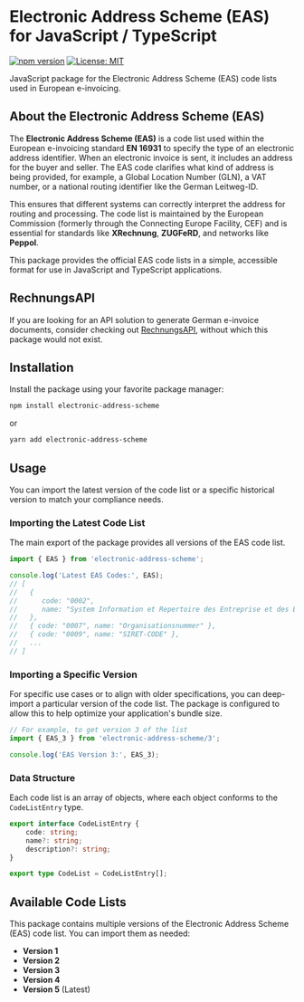 # Electronic Address Scheme (EAS) for JavaScript / TypeScript

[![npm version](https://badge.fury.io/js/electronic-address-scheme.svg)](https://badge.fury.io/js/electronic-address-scheme)
[![License: MIT](https://img.shields.io/badge/License-MIT-yellow.svg)](https://opensource.org/licenses/MIT)

JavaScript package for the Electronic Address Scheme (EAS) code lists used in European e-invoicing.

## About the Electronic Address Scheme (EAS)

The **Electronic Address Scheme (EAS)** is a code list used within the European e-invoicing standard **EN 16931** to specify the type of an electronic address identifier. When an electronic invoice is sent, it includes an address for the buyer and seller. The EAS code clarifies what kind of address is being provided, for example, a Global Location Number (GLN), a VAT number, or a national routing identifier like the German Leitweg-ID.

This ensures that different systems can correctly interpret the address for routing and processing. The code list is maintained by the European Commission (formerly through the Connecting Europe Facility, CEF) and is essential for standards like **XRechnung**, **ZUGFeRD**, and networks like **Peppol**.

This package provides the official EAS code lists in a simple, accessible format for use in JavaScript and TypeScript applications.

## RechnungsAPI

If you are looking for an API solution to generate German e-invoice documents, consider checking out [RechnungsAPI](https://www.rechnungs-api.de), without which this package would not exist.

## Installation

Install the package using your favorite package manager:

```bash
npm install electronic-address-scheme
```

or

```bash
yarn add electronic-address-scheme
```

## Usage

You can import the latest version of the code list or a specific historical version to match your compliance needs.

### Importing the Latest Code List

The main export of the package provides all versions of the EAS code list.

```javascript
import { EAS } from 'electronic-address-scheme';

console.log('Latest EAS Codes:', EAS);
// [
//   {
//   	code: "0002",
//   	name: "System Information et Repertoire des Entreprise et des Etablissements: SIRENE",
//   },
//   { code: "0007", name: "Organisationsnummer" },
//   { code: "0009", name: "SIRET-CODE" },
//   ...
// ]
```

### Importing a Specific Version

For specific use cases or to align with older specifications, you can deep-import a particular version of the code list. The package is configured to allow this to help optimize your application's bundle size.

```javascript
// For example, to get version 3 of the list
import { EAS_3 } from 'electronic-address-scheme/3';

console.log('EAS Version 3:', EAS_3);
```

### Data Structure

Each code list is an array of objects, where each object conforms to the `CodeListEntry` type.

```typescript
export interface CodeListEntry {
	code: string;
	name?: string;
	description?: string;
}

export type CodeList = CodeListEntry[];
```

## Available Code Lists

This package contains multiple versions of the Electronic Address Scheme (EAS) code list. You can import them as needed:

*   **Version 1**
*   **Version 2**
*   **Version 3**
*   **Version 4**
*   **Version 5** (Latest)

